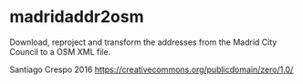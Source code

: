 # madridaddr2osm
Download, reproject and transform the addresses from the Madrid City Council to a OSM XML file.

Santiago Crespo 2016
https://creativecommons.org/publicdomain/zero/1.0/
